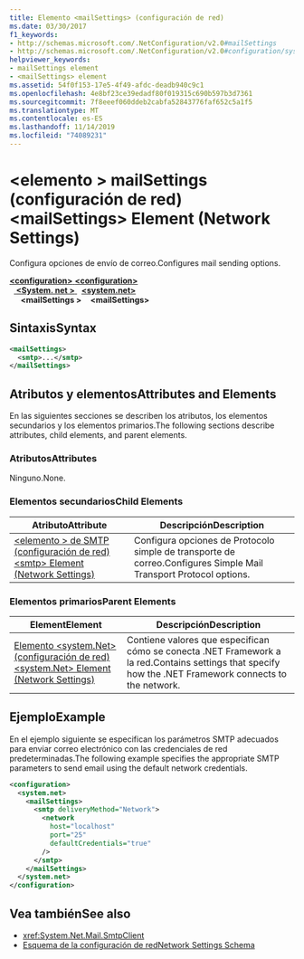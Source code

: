 ```yaml
---
title: Elemento <mailSettings> (configuración de red)
ms.date: 03/30/2017
f1_keywords:
- http://schemas.microsoft.com/.NetConfiguration/v2.0#mailSettings
- http://schemas.microsoft.com/.NetConfiguration/v2.0#configuration/system.net/mailSettings
helpviewer_keywords:
- mailSettings element
- <mailSettings> element
ms.assetid: 54f0f153-17e5-4f49-afdc-deadb940c9c1
ms.openlocfilehash: 4e8bf23ce39edadf80f019315c690b597b3d7361
ms.sourcegitcommit: 7f8eeef060ddeb2cabfa52843776faf652c5a1f5
ms.translationtype: MT
ms.contentlocale: es-ES
ms.lasthandoff: 11/14/2019
ms.locfileid: "74089231"
---
```

# <a name="mailsettings-element-network-settings"></a><span data-ttu-id="a147f-102">\<elemento > mailSettings (configuración de red)</span><span class="sxs-lookup"><span data-stu-id="a147f-102">\<mailSettings> Element (Network Settings)</span></span>
<span data-ttu-id="a147f-103">Configura opciones de envío de correo.</span><span class="sxs-lookup"><span data-stu-id="a147f-103">Configures mail sending options.</span></span>  

<span data-ttu-id="a147f-104">[ **\<configuration>** ](../configuration-element.md)</span><span class="sxs-lookup"><span data-stu-id="a147f-104">[**\<configuration>**](../configuration-element.md)</span></span>\
<span data-ttu-id="a147f-105">&nbsp;&nbsp;[ **\<System. net >** ](system-net-element-network-settings.md)</span><span class="sxs-lookup"><span data-stu-id="a147f-105">&nbsp;&nbsp;[**\<system.net>**](system-net-element-network-settings.md)</span></span>\
<span data-ttu-id="a147f-106">&nbsp;&nbsp;&nbsp;&nbsp; **\<mailSettings >**</span><span class="sxs-lookup"><span data-stu-id="a147f-106">&nbsp;&nbsp;&nbsp;&nbsp;**\<mailSettings>**</span></span>

## <a name="syntax"></a><span data-ttu-id="a147f-107">Sintaxis</span><span class="sxs-lookup"><span data-stu-id="a147f-107">Syntax</span></span>  
  
```xml  
<mailSettings>
  <smtp>...</smtp>  
</mailSettings>
```  
  
## <a name="attributes-and-elements"></a><span data-ttu-id="a147f-108">Atributos y elementos</span><span class="sxs-lookup"><span data-stu-id="a147f-108">Attributes and Elements</span></span>  
 <span data-ttu-id="a147f-109">En las siguientes secciones se describen los atributos, los elementos secundarios y los elementos primarios.</span><span class="sxs-lookup"><span data-stu-id="a147f-109">The following sections describe attributes, child elements, and parent elements.</span></span>  
  
### <a name="attributes"></a><span data-ttu-id="a147f-110">Atributos</span><span class="sxs-lookup"><span data-stu-id="a147f-110">Attributes</span></span>  
 <span data-ttu-id="a147f-111">Ninguno.</span><span class="sxs-lookup"><span data-stu-id="a147f-111">None.</span></span>  
  
### <a name="child-elements"></a><span data-ttu-id="a147f-112">Elementos secundarios</span><span class="sxs-lookup"><span data-stu-id="a147f-112">Child Elements</span></span>  
  
|<span data-ttu-id="a147f-113">Atributo</span><span class="sxs-lookup"><span data-stu-id="a147f-113">Attribute</span></span>|<span data-ttu-id="a147f-114">Descripción</span><span class="sxs-lookup"><span data-stu-id="a147f-114">Description</span></span>|  
|---------------|-----------------|  
|[<span data-ttu-id="a147f-115">\<elemento > de SMTP (configuración de red)</span><span class="sxs-lookup"><span data-stu-id="a147f-115">\<smtp> Element (Network Settings)</span></span>](smtp-element-network-settings.md)|<span data-ttu-id="a147f-116">Configura opciones de Protocolo simple de transporte de correo.</span><span class="sxs-lookup"><span data-stu-id="a147f-116">Configures Simple Mail Transport Protocol options.</span></span>|  
  
### <a name="parent-elements"></a><span data-ttu-id="a147f-117">Elementos primarios</span><span class="sxs-lookup"><span data-stu-id="a147f-117">Parent Elements</span></span>  
  
|<span data-ttu-id="a147f-118">**Element**</span><span class="sxs-lookup"><span data-stu-id="a147f-118">**Element**</span></span>|<span data-ttu-id="a147f-119">**Descripción**</span><span class="sxs-lookup"><span data-stu-id="a147f-119">**Description**</span></span>|  
|-----------------|---------------------|  
|[<span data-ttu-id="a147f-120">Elemento \<system.Net> (configuración de red)</span><span class="sxs-lookup"><span data-stu-id="a147f-120">\<system.Net> Element (Network Settings)</span></span>](system-net-element-network-settings.md)|<span data-ttu-id="a147f-121">Contiene valores que especifican cómo se conecta .NET Framework a la red.</span><span class="sxs-lookup"><span data-stu-id="a147f-121">Contains settings that specify how the .NET Framework connects to the network.</span></span>|  
  
## <a name="example"></a><span data-ttu-id="a147f-122">Ejemplo</span><span class="sxs-lookup"><span data-stu-id="a147f-122">Example</span></span>  
 <span data-ttu-id="a147f-123">En el ejemplo siguiente se especifican los parámetros SMTP adecuados para enviar correo electrónico con las credenciales de red predeterminadas.</span><span class="sxs-lookup"><span data-stu-id="a147f-123">The following example specifies the appropriate SMTP parameters to send email using the default network credentials.</span></span>  
  
```xml  
<configuration>  
  <system.net>  
    <mailSettings>  
      <smtp deliveryMethod="Network">  
        <network  
          host="localhost"  
          port="25"  
          defaultCredentials="true"  
        />  
      </smtp>  
    </mailSettings>  
  </system.net>  
</configuration>  
```  
  
## <a name="see-also"></a><span data-ttu-id="a147f-124">Vea también</span><span class="sxs-lookup"><span data-stu-id="a147f-124">See also</span></span>

- <xref:System.Net.Mail.SmtpClient>
- [<span data-ttu-id="a147f-125">Esquema de la configuración de red</span><span class="sxs-lookup"><span data-stu-id="a147f-125">Network Settings Schema</span></span>](index.md)

